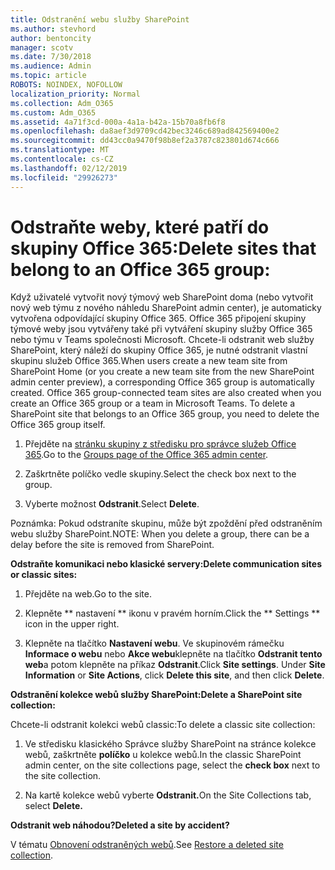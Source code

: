 ```yaml
---
title: Odstranění webu služby SharePoint
ms.author: stevhord
author: bentoncity
manager: scotv
ms.date: 7/30/2018
ms.audience: Admin
ms.topic: article
ROBOTS: NOINDEX, NOFOLLOW
localization_priority: Normal
ms.collection: Adm_O365
ms.custom: Adm_O365
ms.assetid: 4a71f3cd-000a-4a1a-b42a-15b70a8fb6f8
ms.openlocfilehash: da8aef3d9709cd42bec3246c689ad842569400e2
ms.sourcegitcommit: dd43cc0a9470f98b8ef2a3787c823801d674c666
ms.translationtype: MT
ms.contentlocale: cs-CZ
ms.lasthandoff: 02/12/2019
ms.locfileid: "29926273"
---
```

# <a name="delete-sites-that-belong-to-an-office-365-group"></a><span data-ttu-id="c731a-102">Odstraňte weby, které patří do skupiny Office 365:</span><span class="sxs-lookup"><span data-stu-id="c731a-102">Delete sites that belong to an Office 365 group:</span></span>

<span data-ttu-id="c731a-p101">Když uživatelé vytvořit nový týmový web SharePoint doma (nebo vytvořit nový web týmu z nového náhledu SharePoint admin center), je automaticky vytvořena odpovídající skupiny Office 365. Office 365 připojení skupiny týmové weby jsou vytvářeny také při vytváření skupiny služby Office 365 nebo týmu v Teams společnosti Microsoft. Chcete-li odstranit web služby SharePoint, který náleží do skupiny Office 365, je nutné odstranit vlastní skupinu služeb Office 365.</span><span class="sxs-lookup"><span data-stu-id="c731a-p101">When users create a new team site from SharePoint Home (or you create a new team site from the new SharePoint admin center preview), a corresponding Office 365 group is automatically created. Office 365 group-connected team sites are also created when you create an Office 365 group or a team in Microsoft Teams. To delete a SharePoint site that belongs to an Office 365 group, you need to delete the Office 365 group itself.</span></span> 
  
1. <span data-ttu-id="c731a-106">Přejděte na [stránku skupiny z středisku pro správce služeb Office 365](https://portal.office.com/adminportal/home#/groups).</span><span class="sxs-lookup"><span data-stu-id="c731a-106">Go to the [Groups page of the Office 365 admin center](https://portal.office.com/adminportal/home#/groups).</span></span>
    
2. <span data-ttu-id="c731a-107">Zaškrtněte políčko vedle skupiny.</span><span class="sxs-lookup"><span data-stu-id="c731a-107">Select the check box next to the group.</span></span>
    
3. <span data-ttu-id="c731a-108">Vyberte možnost **Odstranit**.</span><span class="sxs-lookup"><span data-stu-id="c731a-108">Select **Delete**.</span></span>
    
<span data-ttu-id="c731a-109">Poznámka: Pokud odstraníte skupinu, může být zpoždění před odstraněním webu služby SharePoint.</span><span class="sxs-lookup"><span data-stu-id="c731a-109">NOTE: When you delete a group, there can be a delay before the site is removed from SharePoint.</span></span>
  
<span data-ttu-id="c731a-110">**Odstraňte komunikaci nebo klasické servery:**</span><span class="sxs-lookup"><span data-stu-id="c731a-110">**Delete communication sites or classic sites:**</span></span>

1. <span data-ttu-id="c731a-111">Přejděte na web.</span><span class="sxs-lookup"><span data-stu-id="c731a-111">Go to the site.</span></span>
  
2. <span data-ttu-id="c731a-112">Klepněte \*\* nastavení \*\* ikonu v pravém horním.</span><span class="sxs-lookup"><span data-stu-id="c731a-112">Click the \*\* Settings \*\* icon in the upper right.</span></span> 
  
3. <span data-ttu-id="c731a-p102">Klepněte na tlačítko **Nastavení webu**. Ve skupinovém rámečku **Informace o webu** nebo **Akce webu**klepněte na tlačítko **Odstranit tento web**a potom klepněte na příkaz **Odstranit**.</span><span class="sxs-lookup"><span data-stu-id="c731a-p102">Click **Site settings**. Under **Site Information** or **Site Actions**, click **Delete this site**, and then click **Delete**.</span></span>
  
<span data-ttu-id="c731a-115">**Odstranění kolekce webů služby SharePoint:**</span><span class="sxs-lookup"><span data-stu-id="c731a-115">**Delete a SharePoint site collection:**</span></span>

<span data-ttu-id="c731a-116">Chcete-li odstranit kolekci webů classic:</span><span class="sxs-lookup"><span data-stu-id="c731a-116">To delete a classic site collection:</span></span>
  
1. <span data-ttu-id="c731a-117">Ve středisku klasického Správce služby SharePoint na stránce kolekce webů, zaškrtněte **políčko** u kolekce webů.</span><span class="sxs-lookup"><span data-stu-id="c731a-117">In the classic SharePoint admin center, on the site collections page, select the **check box** next to the site collection.</span></span> 
    
2. <span data-ttu-id="c731a-118">Na kartě kolekce webů vyberte **Odstranit.**</span><span class="sxs-lookup"><span data-stu-id="c731a-118">On the Site Collections tab, select **Delete.**</span></span>
    
<span data-ttu-id="c731a-119">**Odstranit web náhodou?**</span><span class="sxs-lookup"><span data-stu-id="c731a-119">**Deleted a site by accident?**</span></span>

<span data-ttu-id="c731a-120">V tématu [Obnovení odstraněných webů](https://go.microsoft.com/fwlink/?linkid=867660).</span><span class="sxs-lookup"><span data-stu-id="c731a-120">See [Restore a deleted site collection](https://go.microsoft.com/fwlink/?linkid=867660).</span></span>
  

